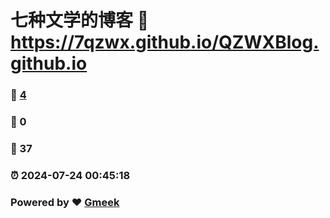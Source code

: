 # 七种文学的博客 :link: https://7qzwx.github.io/QZWXBlog.github.io 
### :page_facing_up: [4](https://7qzwx.github.io/QZWXBlog.github.io/tag.html) 
### :speech_balloon: 0 
### :hibiscus: 37 
### :alarm_clock: 2024-07-24 00:45:18 
### Powered by :heart: [Gmeek](https://github.com/Meekdai/Gmeek)
